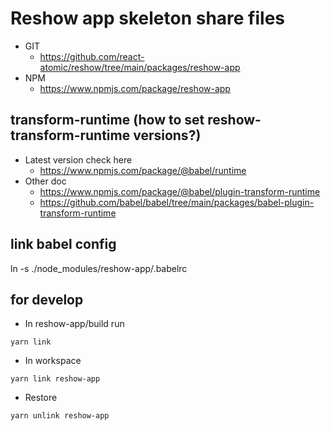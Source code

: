 Reshow app skeleton share files
===
* GIT
   * https://github.com/react-atomic/reshow/tree/main/packages/reshow-app
* NPM
   * https://www.npmjs.com/package/reshow-app


## transform-runtime (how to set reshow-transform-runtime versions?)
* Latest version check here
   * https://www.npmjs.com/package/@babel/runtime
* Other doc
   * https://www.npmjs.com/package/@babel/plugin-transform-runtime
   * https://github.com/babel/babel/tree/main/packages/babel-plugin-transform-runtime


## link babel config
ln -s ./node_modules/reshow-app/.babelrc

## for develop
* In reshow-app/build run 
```
yarn link
```

* In workspace
```
yarn link reshow-app
```

* Restore
```
yarn unlink reshow-app
```
